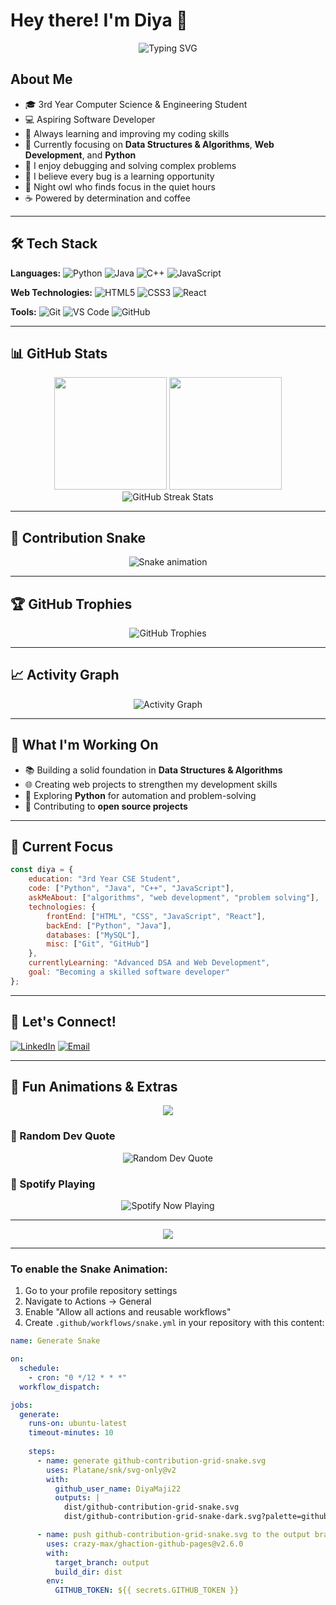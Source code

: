 # Hey there! I'm Diya 👋

<div align="center">
  <img src="https://readme-typing-svg.herokuapp.com?font=Fira+Code&size=22&duration=3000&pause=1000&color=58A6FF&center=true&vCenter=true&width=600&lines=3rd+Year+CSE+Student;Aspiring+Software+Developer;Always+Learning%2C+Never+Giving+Up;Building+Dreams+with+Code" alt="Typing SVG" />
</div>

## About Me

- 🎓 3rd Year Computer Science & Engineering Student
- 💻 Aspiring Software Developer
- 🚀 Always learning and improving my coding skills
- 🌱 Currently focusing on **Data Structures & Algorithms**, **Web Development**, and **Python**
- 🐛 I enjoy debugging and solving complex problems
- 🤔 I believe every bug is a learning opportunity
- 🌙 Night owl who finds focus in the quiet hours
- ☕ Powered by determination and coffee

---

## 🛠️ Tech Stack

**Languages:**
![Python](https://img.shields.io/badge/Python-3776AB?style=flat-square&logo=python&logoColor=white)
![Java](https://img.shields.io/badge/Java-ED8B00?style=flat-square&logo=openjdk&logoColor=white)
![C++](https://img.shields.io/badge/C%2B%2B-00599C?style=flat-square&logo=c%2B%2B&logoColor=white)
![JavaScript](https://img.shields.io/badge/JavaScript-F7DF1E?style=flat-square&logo=javascript&logoColor=black)

**Web Technologies:**
![HTML5](https://img.shields.io/badge/HTML5-E34F26?style=flat-square&logo=html5&logoColor=white)
![CSS3](https://img.shields.io/badge/CSS3-1572B6?style=flat-square&logo=css3&logoColor=white)
![React](https://img.shields.io/badge/React-20232A?style=flat-square&logo=react&logoColor=61DAFB)

**Tools:**
![Git](https://img.shields.io/badge/Git-F05032?style=flat-square&logo=git&logoColor=white)
![VS Code](https://img.shields.io/badge/VS_Code-007ACC?style=flat-square&logo=visual-studio-code&logoColor=white)
![GitHub](https://img.shields.io/badge/GitHub-100000?style=flat-square&logo=github&logoColor=white)

---

## 📊 GitHub Stats

<div align="center">
  <img height="180em" src="https://github-readme-stats.vercel.app/api?username=DiyaMaji22&show_icons=true&theme=tokyonight&include_all_commits=true&count_private=true&hide_border=true&border_radius=20"/>
  <img height="180em" src="https://github-readme-stats.vercel.app/api/top-langs/?username=DiyaMaji22&layout=compact&langs_count=7&theme=tokyonight&hide_border=true&border_radius=20"/>
</div>

<div align="center">
  <img src="https://github-readme-streak-stats.herokuapp.com?user=DiyaMaji22&theme=tokyonight&hide_border=true&border_radius=20&date_format=M%20j%5B%2C%20Y%5D" alt="GitHub Streak Stats" />
</div>

---

## 🐍 Contribution Snake

<div align="center">
  <img src="https://github.com/DiyaMaji22/DiyaMaji22/blob/output/github-contribution-grid-snake.svg" alt="Snake animation" />
</div>

---

## 🏆 GitHub Trophies

<div align="center">
  <img src="https://github-profile-trophy.vercel.app/?username=DiyaMaji22&theme=tokyonight&no-frame=true&no-bg=false&margin-w=4&row=1" alt="GitHub Trophies"/>
</div>

---

## 📈 Activity Graph

<div align="center">
  <img src="https://github-readme-activity-graph.vercel.app/graph?username=DiyaMaji22&bg_color=1a1b27&color=58a6ff&line=58a6ff&point=f7931e&area=true&hide_border=true" alt="Activity Graph" />
</div>

---

## 🌟 What I'm Working On

- 📚 Building a solid foundation in **Data Structures & Algorithms**
- 🌐 Creating web projects to strengthen my development skills
- 🤖 Exploring **Python** for automation and problem-solving
- 📖 Contributing to **open source projects**

---

## 🎯 Current Focus

```javascript
const diya = {
    education: "3rd Year CSE Student",
    code: ["Python", "Java", "C++", "JavaScript"],
    askMeAbout: ["algorithms", "web development", "problem solving"],
    technologies: {
        frontEnd: ["HTML", "CSS", "JavaScript", "React"],
        backEnd: ["Python", "Java"],
        databases: ["MySQL"],
        misc: ["Git", "GitHub"]
    },
    currentlyLearning: "Advanced DSA and Web Development",
    goal: "Becoming a skilled software developer"
};
```

---

## 🤝 Let's Connect!

[![LinkedIn](https://img.shields.io/badge/-LinkedIn-0077B5?style=flat-square&logo=LinkedIn&logoColor=white)](your-linkedin-profile)
[![Email](https://img.shields.io/badge/-Email-D14836?style=flat-square&logo=Gmail&logoColor=white)](mailto:your-email@example.com)

---

## 💫 Fun Animations & Extras

<div align="center">
  <img src="https://capsule-render.vercel.app/api?type=waving&color=gradient&customColorList=6,11,20&height=120&section=footer&text=Thanks%20for%20visiting!&fontSize=30&fontColor=fff&animation=twinkling" />
</div>

### 💭 Random Dev Quote
<div align="center">
  <img src="https://quotes-github-readme.vercel.app/api?type=horizontal&theme=tokyonight&border=true" alt="Random Dev Quote"/>
</div>

### 🎵 Spotify Playing
<div align="center">
  <img src="https://spotify-github-profile.vercel.app/api/spotify?background_color=1a1b27&border_color=58a6ff" alt="Spotify Now Playing" />
</div>

---

<div align="center">
  <img src="https://komarev.com/ghpvc/?username=DiyaMaji22&color=58a6ff&style=for-the-badge&label=Profile+Views"/>
</div>

---

### To enable the Snake Animation:

1. Go to your profile repository settings
2. Navigate to Actions → General
3. Enable "Allow all actions and reusable workflows"
4. Create `.github/workflows/snake.yml` in your repository with this content:

```yaml
name: Generate Snake

on:
  schedule:
    - cron: "0 */12 * * *"
  workflow_dispatch:

jobs:
  generate:
    runs-on: ubuntu-latest
    timeout-minutes: 10
    
    steps:
      - name: generate github-contribution-grid-snake.svg
        uses: Platane/snk/svg-only@v2
        with:
          github_user_name: DiyaMaji22
          outputs: |
            dist/github-contribution-grid-snake.svg
            dist/github-contribution-grid-snake-dark.svg?palette=github-dark

      - name: push github-contribution-grid-snake.svg to the output branch
        uses: crazy-max/ghaction-github-pages@v2.6.0
        with:
          target_branch: output
          build_dir: dist
        env:
          GITHUB_TOKEN: ${{ secrets.GITHUB_TOKEN }}
```
